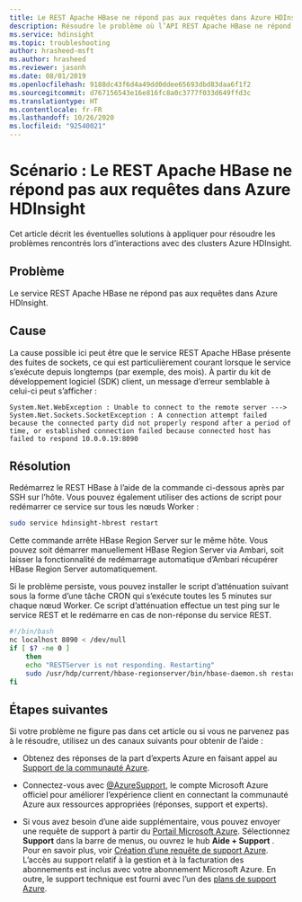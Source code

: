 ```yaml
---
title: Le REST Apache HBase ne répond pas aux requêtes dans Azure HDInsight
description: Résoudre le problème où l’API REST Apache HBase ne répond pas aux requêtes dans Azure HDInsight
ms.service: hdinsight
ms.topic: troubleshooting
author: hrasheed-msft
ms.author: hrasheed
ms.reviewer: jasonh
ms.date: 08/01/2019
ms.openlocfilehash: 9188dc43f6d4a49dd0ddee65693dbd83daa6f1f2
ms.sourcegitcommit: d767156543e16e816fc8a0c3777f033d649ffd3c
ms.translationtype: HT
ms.contentlocale: fr-FR
ms.lasthandoff: 10/26/2020
ms.locfileid: "92540021"
---
```

# <a name="scenario-apache-hbase-rest-not-responding-to-requests-in-azure-hdinsight"></a>Scénario : Le REST Apache HBase ne répond pas aux requêtes dans Azure HDInsight

Cet article décrit les éventuelles solutions à appliquer pour résoudre les problèmes rencontrés lors d’interactions avec des clusters Azure HDInsight.

## <a name="issue"></a>Problème

Le service REST Apache HBase ne répond pas aux requêtes dans Azure HDInsight.

## <a name="cause"></a>Cause

La cause possible ici peut être que le service REST Apache HBase présente des fuites de sockets, ce qui est particulièrement courant lorsque le service s’exécute depuis longtemps (par exemple, des mois). À partir du kit de développement logiciel (SDK) client, un message d’erreur semblable à celui-ci peut s’afficher :

```
System.Net.WebException : Unable to connect to the remote server --->
System.Net.Sockets.SocketException : A connection attempt failed because the connected party did not properly respond after a period of time, or established connection failed because connected host has failed to respond 10.0.0.19:8090
```

## <a name="resolution"></a>Résolution

Redémarrez le REST HBase à l’aide de la commande ci-dessous après par SSH sur l’hôte. Vous pouvez également utiliser des actions de script pour redémarrer ce service sur tous les nœuds Worker :

```bash
sudo service hdinsight-hbrest restart
```

Cette commande arrête HBase Region Server sur le même hôte. Vous pouvez soit démarrer manuellement HBase Region Server via Ambari, soit laisser la fonctionnalité de redémarrage automatique d’Ambari récupérer HBase Region Server automatiquement.

Si le problème persiste, vous pouvez installer le script d’atténuation suivant sous la forme d’une tâche CRON qui s’exécute toutes les 5 minutes sur chaque nœud Worker. Ce script d’atténuation effectue un test ping sur le service REST et le redémarre en cas de non-réponse du service REST.

```bash
#!/bin/bash
nc localhost 8090 < /dev/null
if [ $? -ne 0 ]
    then
    echo "RESTServer is not responding. Restarting"
    sudo /usr/hdp/current/hbase-regionserver/bin/hbase-daemon.sh restart rest
fi
```

## <a name="next-steps"></a>Étapes suivantes

Si votre problème ne figure pas dans cet article ou si vous ne parvenez pas à le résoudre, utilisez un des canaux suivants pour obtenir de l’aide :

* Obtenez des réponses de la part d’experts Azure en faisant appel au [Support de la communauté Azure](https://azure.microsoft.com/support/community/).

* Connectez-vous avec [@AzureSupport](https://twitter.com/azuresupport), le compte Microsoft Azure officiel pour améliorer l’expérience client en connectant la communauté Azure aux ressources appropriées (réponses, support et experts).

* Si vous avez besoin d’une aide supplémentaire, vous pouvez envoyer une requête de support à partir du [Portail Microsoft Azure](https://portal.azure.com/?#blade/Microsoft_Azure_Support/HelpAndSupportBlade/). Sélectionnez **Support** dans la barre de menus, ou ouvrez le hub **Aide + Support** . Pour en savoir plus, voir [Création d’une requête de support Azure](../../azure-portal/supportability/how-to-create-azure-support-request.md). L’accès au support relatif à la gestion et à la facturation des abonnements est inclus avec votre abonnement Microsoft Azure. En outre, le support technique est fourni avec l’un des [plans de support Azure](https://azure.microsoft.com/support/plans/).